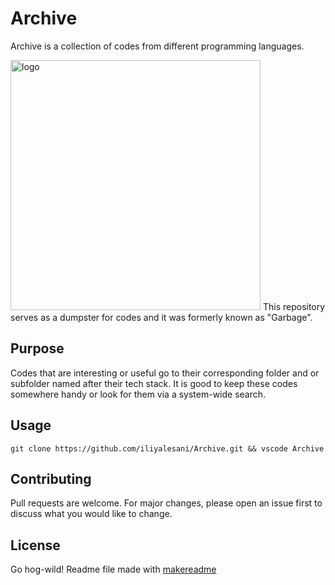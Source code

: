 # Archive
Archive is a collection of codes from different programming languages.

<img src="https://raw.githubusercontent.com/iliyalesani/Archive/master/archivelogo.png" width="400" alt="logo">
This repository serves as a dumpster for codes and it was formerly known as "Garbage". 

## Purpose
Codes that are interesting or useful go to their corresponding folder and or subfolder named after their tech stack. It is good to keep these codes somewhere handy or look for them via a system-wide search.

## Usage
```git
git clone https://github.com/iliyalesani/Archive.git && vscode Archive
```

## Contributing
Pull requests are welcome. For major changes, please open an issue first to discuss what you would like to change.


## License
Go hog-wild! Readme file made with [makereadme](https://www.makeareadme.com/)
